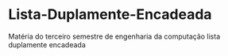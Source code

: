 # Lista-Duplamente-Encadeada
Matéria do terceiro semestre de engenharia da computação lista duplamente encadeada
